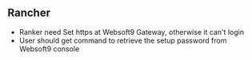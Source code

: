 ## Rancher

- Ranker need Set https at Websoft9 Gateway, otherwise it can't login
- User should get command to retrieve the setup password from Websoft9 console
